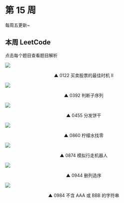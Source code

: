 
# 第 15 周

每周五更新~



## 本周 LeetCode

点击每个题目查看题目解析

[![](https://w3fun-1253290453.cos.ap-chengdu.myqcloud.com/cattle/solution/easy/0122-best-time-to-buy-and-sell-stock-ii.png)](/solution/easy/0122-best-time-to-buy-and-sell-stock-ii.html)

<div style="text-align: center">▲ 0122 买卖股票的最佳时机 II</div>


[![](https://w3fun-1253290453.cos.ap-chengdu.myqcloud.com/cattle/solution/easy/0392-is-subsequence.png)](/solution/easy/0392-is-subsequence.html)

<div style="text-align: center">▲ 0392 判断子序列</div>


[![](https://w3fun-1253290453.cos.ap-chengdu.myqcloud.com/cattle/solution/easy/0455-assign-cookies.png)](/solution/easy/0455-assign-cookies.html)

<div style="text-align: center">▲ 0455 分发饼干</div>


[![](https://w3fun-1253290453.cos.ap-chengdu.myqcloud.com/cattle/solution/easy/0860-lemonade-change.png)](/solution/easy/0860-lemonade-change.html)

<div style="text-align: center">▲ 0860 柠檬水找零</div>


[![](https://w3fun-1253290453.cos.ap-chengdu.myqcloud.com/cattle/solution/easy/0874-walking-robot-simulation.png)](/solution/easy/0874-walking-robot-simulation.html)

<div style="text-align: center">▲ 0874 模拟行走机器人</div>


[![](https://w3fun-1253290453.cos.ap-chengdu.myqcloud.com/cattle/solution/easy/0944-delete-columns-to-make-sorted.png)](/solution/easy/0944-delete-columns-to-make-sorted.html)

<div style="text-align: center">▲ 0944 删列造序</div>


[![](https://w3fun-1253290453.cos.ap-chengdu.myqcloud.com/cattle/solution/easy/0984-string-without-aaa-or-bbb.png)](/solution/easy/0984-string-without-aaa-or-bbb.html)

<div style="text-align: center">▲ 0984 不含 AAA 或 BBB 的字符串</div>


